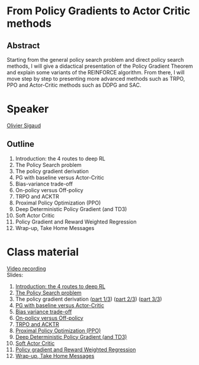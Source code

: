 # From Policy Gradients to Actor Critic methods

## Abstract

Starting from the general policy search problem and direct policy search methods, I will give a didactical presentation of the Policy Gradient Theorem and explain some variants of the REINFORCE algorithm. From there, I will move step by step to presenting more advanced methods such as TRPO, PPO and Actor-Critic methods such as DDPG and SAC. 

# Speaker

[Olivier Sigaud](olivier-sigaud.md)

## Outline

1. Introduction: the 4 routes to deep RL
2. The Policy Search problem
3. The policy gradient derivation
4. PG with baseline versus Actor-Critic
5. Bias-variance trade-off
6. On-policy versus Off-policy
7. TRPO and ACKTR
8. Proximal Policy Optimization (PPO)
9. Deep Deterministic Policy Gradient (and TD3)
10. Soft Actor Critic
11. Policy Gradient and Reward Weighted Regression
12. Wrap-up, Take Home Messages

# Class material
[Video recording](https://us02web.zoom.us/rec/play/3RUm9ZnPpeGRjY3p9LW9I9PtjqnmLWQrnHB-cWmo3f4PuuARghEJl7Jkg9FkeEADqyQvHoHgrligW4Nl.avd2bGu7EB1tY0jE?startTime=1617346627000&_x_zm_rtaid=nOHZ7rLgRHWAXmTZhFlw8A.1617486237718.4cd342536bd4f823bab17ecc68d4f014&_x_zm_rhtaid=418)  
Slides:   

1. [Introduction: the 4 routes to deep RL](class-material/pg/1_ps_intro.pdf)
2. [The Policy Search problem](class-material/pg/2_ps_pb.pdf)
3. The policy gradient derivation ([part 1/3](class-material/pg/3_pg_derivation1.pdf)) ([part 2/3](class-material/pg/4_pg_derivation2.pdf)) ([part 3/3](class-material/pg/5_pg_derivation3.pdf))
6. [PG with baseline versus Actor-Critic](class-material/pg/6_baseline_AC.pdf)
7. [Bias variance trade-off](class-material/pg/7_bias_variance.pdf)
8. [On-policy versus Off-policy](class-material/pg/8_ofp.pdf)
9. [TRPO and ACKTR](class-material/pg/9_trpo_acktr.pdf)
10. [Proximal Policy Optimization (PPO)](class-material/pg/10_ppo.pdf)
11. [Deep Deterministic Policy Gradient (and TD3)](class-material/pg/11_ddpg.pdf)
12. [Soft Actor Critic](class-material/pg/12_sac.pdf)
13. [Policy gradient and Reward Weighted Regression](class-material/pg/13_rwr.pdf)
14. [Wrap-up, Take Home Messages](class-material/pg/14_wrap_up.pdf)


